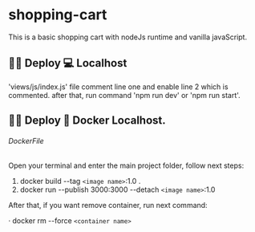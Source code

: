 # shopping-cart
This is a basic shopping cart with nodeJs runtime and vanilla javaScript.

## 👨‍💻 Deploy  💻 Localhost
'views/js/index.js' file comment line one and enable line 2 which is commented.
after that, run command 'npm run dev' or 'npm run start'.

## 👨‍💻 Deploy 🎁 Docker Localhost.
###### DockerFile
Open your terminal and enter the main project folder, follow next steps:
1. docker build --tag `<image name>`:1.0 .
2. docker run --publish 3000:3000 --detach `<image name>`:1.0

After that, if you want remove container, run next command:

· docker rm --force `<container name>`